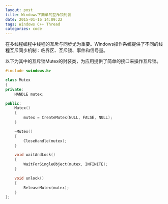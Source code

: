 ```yaml
---
layout: post
title: Windows下简单的互斥锁封装
date: 2015-01-16 14:09:22
tags: Windows C++ Thread
categories: code
---
```


在多线程编程中线程的互斥与同步尤为重要。Windows操作系统提供了不同的线程互斥同步机制：临界区、互斥锁、事件和信号量。

以下为其中的互斥锁Mutex的封装类，为应用提供了简单的接口来操作互斥锁。
<!-- more -->

``` cpp
#include <windows.h>

class Mutex
{
private:
	HANDLE mutex;

public:
	Mutex()
	{
		mutex = CreateMutex(NULL, FALSE, NULL);
	}

	~Mutex()
	{
		CloseHandle(mutex);
	}

	void waitAndLock()
	{
		WaitForSingleObject(mutex, INFINITE);
	}

	void unlock()
	{
		ReleaseMutex(mutex);
	}
};
```